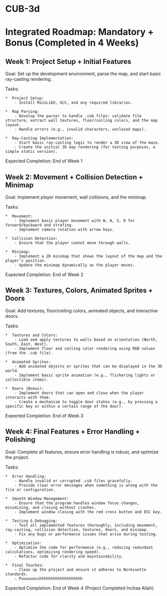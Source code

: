 # CUB-3d

# Integrated Roadmap: Mandatory + Bonus (Completed in 4 Weeks)
## Week 1: Project Setup + Initial Features

Goal: Set up the development environment, parse the map, and start basic ray-casting rendering.

Tasks:

    *  Project Setup:
        - Install MiniLibX, GCC, and any required libraries.
        
    *  Map Parsing:
        - Develop the parser to handle .cub files: validate file structure, extract wall textures, floor/ceiling colors, and the map layout.
        - Handle errors (e.g., invalid characters, unclosed maps).
        
    *  Ray-Casting Implementation:
        - Start basic ray-casting logic to render a 3D view of the maze.
        - Create the initial 2D map rendering (for testing purposes, a simple static version).

Expected Completion: End of Week 1


## Week 2: Movement + Collision Detection + Minimap

Goal: Implement player movement, wall collisions, and the minimap.

Tasks:

    *  Movement:
        - Implement basic player movement with W, A, S, D for forward/backward and strafing.
        - Implement camera rotation with arrow keys.
        
    *  Collision Detection:
        - Ensure that the player cannot move through walls.
        
    *  Minimap:
        - Implement a 2D minimap that shows the layout of the map and the player’s position.
        - Update the minimap dynamically as the player moves.

Expected Completion: End of Week 2


## Week 3: Textures, Colors, Animated Sprites + Doors

Goal: Add textures, floor/ceiling colors, animated objects, and interactive doors.

Tasks:

    *  Textures and Colors:
        - Load and apply textures to walls based on orientation (North, South, East, West).
        - Implement floor and ceiling color rendering using RGB values (from the .cub file).
        
    *  Animated Sprites:
        - Add animated objects or sprites that can be displayed in the 3D world.
        - Implement basic sprite animation (e.g., flickering lights or collectible items).
        
    *  Doors (Bonus):
        - Implement doors that can open and close when the player interacts with them.
        - Create a mechanism to toggle door states (e.g., by pressing a specific key or within a certain range of the door).

Expected Completion: End of Week 3


## Week 4: Final Features + Error Handling + Polishing

Goal: Complete all features, ensure error handling is robust, and optimize the project.

Tasks:

    *  Error Handling:
        - Handle invalid or corrupted .cub files gracefully.
        - Provide clear error messages when something is wrong with the file or configuration.
        
    *  Smooth Window Management:
        - Ensure that the program handles window focus changes, minimizing, and closing without crashes.
        - Implement window closing with the red cross button and ESC key.
        
    *  Testing & Debugging:
        - Test all implemented features thoroughly, including movement, ray-casting, collision detection, textures, doors, and minimap.
        - Fix any bugs or performance issues that arise during testing.
        
    *  Optimization:
        - Optimize the code for performance (e.g., reducing redundant calculations, optimizing rendering speed).
        - Refactor code for clarity and maintainability.
        
    *  Final Touches:
        - Clean up the project and ensure it adheres to Norminette standards.
        - Puuuuuusshhhhhhhhhhhhhhhhhhh

Expected Completion: End of Week 4 (Project Completed Inchaa Allah)
